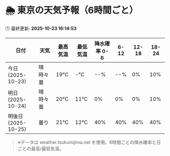 # 🌦️ 東京の天気予報（6時間ごと）

🕒 最終更新: **2025-10-23 16:14:53**

| 日付 | 天気 | 最高気温 | 最低気温 | 降水確率 0-6 | 6-12 | 12-18 | 18-24 |
|------|------|----------|----------|------------|------|------|------|
| 今日 (2025-10-23) | 晴時々曇 | 19℃ | -℃ | --% | --% | 0% | 10% |
| 明日 (2025-10-24) | 晴時々曇 | 20℃ | 11℃ | 0% | 0% | 0% | 10% |
| 明後日 (2025-10-25) | 曇り | 21℃ | 12℃ | 40% | 40% | 40% | 40% |

> ※データは weather.tsukumijima.net を使用。6時間ごとの降水確率と日ごとの最高/最低気温。